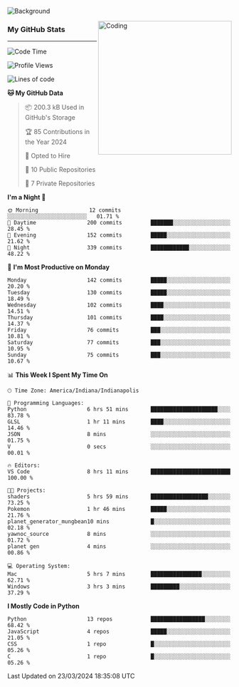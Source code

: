 ![Background](https://github.com/Nguyen-Noah/Nguyen-Noah/assets/112649680/f5d2296f-0508-400c-abcf-47c085708a2a)

<img align="right" alt="Coding" width="300" src="https://cdn.dribbble.com/users/1277312/screenshots/14733298/media/39b1045e593737587dd60e42c8422d1f.gif" >

### My GitHub Stats
---
<!--START_SECTION:waka-->
![Code Time](http://img.shields.io/badge/Code%20Time-158%20hrs%204%20mins-blue)

![Profile Views](http://img.shields.io/badge/Profile%20Views-0-blue)

![Lines of code](https://img.shields.io/badge/From%20Hello%20World%20I%27ve%20Written-145.9%20thousand%20lines%20of%20code-blue)

**🐱 My GitHub Data** 

> 📦 200.3 kB Used in GitHub's Storage 
 > 
> 🏆 85 Contributions in the Year 2024
 > 
> 💼 Opted to Hire
 > 
> 📜 10 Public Repositories 
 > 
> 🔑 7 Private Repositories 
 > 
**I'm a Night 🦉** 

```text
🌞 Morning                12 commits          ░░░░░░░░░░░░░░░░░░░░░░░░░   01.71 % 
🌆 Daytime                200 commits         ███████░░░░░░░░░░░░░░░░░░   28.45 % 
🌃 Evening                152 commits         █████░░░░░░░░░░░░░░░░░░░░   21.62 % 
🌙 Night                  339 commits         ████████████░░░░░░░░░░░░░   48.22 % 
```
📅 **I'm Most Productive on Monday** 

```text
Monday                   142 commits         █████░░░░░░░░░░░░░░░░░░░░   20.20 % 
Tuesday                  130 commits         █████░░░░░░░░░░░░░░░░░░░░   18.49 % 
Wednesday                102 commits         ████░░░░░░░░░░░░░░░░░░░░░   14.51 % 
Thursday                 101 commits         ████░░░░░░░░░░░░░░░░░░░░░   14.37 % 
Friday                   76 commits          ███░░░░░░░░░░░░░░░░░░░░░░   10.81 % 
Saturday                 77 commits          ███░░░░░░░░░░░░░░░░░░░░░░   10.95 % 
Sunday                   75 commits          ███░░░░░░░░░░░░░░░░░░░░░░   10.67 % 
```


📊 **This Week I Spent My Time On** 

```text
🕑︎ Time Zone: America/Indiana/Indianapolis

💬 Programming Languages: 
Python                   6 hrs 51 mins       █████████████████████░░░░   83.78 % 
GLSL                     1 hr 11 mins        ████░░░░░░░░░░░░░░░░░░░░░   14.46 % 
JSON                     8 mins              ░░░░░░░░░░░░░░░░░░░░░░░░░   01.75 % 
V                        0 secs              ░░░░░░░░░░░░░░░░░░░░░░░░░   00.01 % 

🔥 Editors: 
VS Code                  8 hrs 11 mins       █████████████████████████   100.00 % 

🐱‍💻 Projects: 
shaders                  5 hrs 59 mins       ██████████████████░░░░░░░   73.25 % 
Pokemon                  1 hr 46 mins        █████░░░░░░░░░░░░░░░░░░░░   21.76 % 
planet_generator_mungbean10 mins             █░░░░░░░░░░░░░░░░░░░░░░░░   02.18 % 
yawnoc_source            8 mins              ░░░░░░░░░░░░░░░░░░░░░░░░░   01.72 % 
planet gen               4 mins              ░░░░░░░░░░░░░░░░░░░░░░░░░   00.86 % 

💻 Operating System: 
Mac                      5 hrs 7 mins        ████████████████░░░░░░░░░   62.71 % 
Windows                  3 hrs 3 mins        █████████░░░░░░░░░░░░░░░░   37.29 % 
```

**I Mostly Code in Python** 

```text
Python                   13 repos            █████████████████░░░░░░░░   68.42 % 
JavaScript               4 repos             █████░░░░░░░░░░░░░░░░░░░░   21.05 % 
CSS                      1 repo              █░░░░░░░░░░░░░░░░░░░░░░░░   05.26 % 
C                        1 repo              █░░░░░░░░░░░░░░░░░░░░░░░░   05.26 % 
```




 Last Updated on 23/03/2024 18:35:08 UTC
<!--END_SECTION:waka-->

<!--
**Nguyen-Noah/Nguyen-Noah** is a ✨ _special_ ✨ repository because its `README.md` (this file) appears on your GitHub profile.

Here are some ideas to get you started:

- 🔭 I’m currently working on ...
- 🌱 I’m currently learning ...
- 👯 I’m looking to collaborate on ...
- 🤔 I’m looking for help with ...
- 💬 Ask me about ...
- 📫 How to reach me: ...
- 😄 Pronouns: ...
- ⚡ Fun fact: ...
-->
